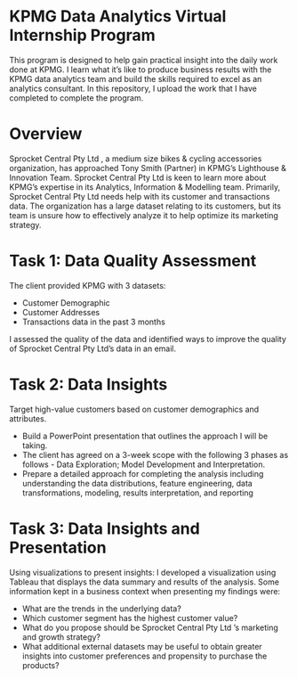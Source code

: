 # KPMG Data Analytics Virtual Internship Program
This program is designed to help gain practical insight into the daily work done at KPMG. I learn what it’s like to produce business results with the KPMG data analytics team and build the skills required to excel as an analytics consultant.
In this repository, I upload the work that I have completed to complete the program.

# Overview
Sprocket Central Pty Ltd , a medium size bikes & cycling accessories organization, has approached Tony Smith (Partner) in KPMG’s Lighthouse & Innovation Team. Sprocket Central Pty Ltd  is keen to learn more about KPMG’s expertise in its Analytics, Information & Modelling team.
 Primarily, Sprocket Central Pty Ltd needs help with its customer and transactions data.
The organization has a large dataset relating to its customers, but its team is unsure how to effectively analyze it to help optimize its marketing strategy. 
# Task 1: Data Quality Assessment
The client provided KPMG with 3 datasets:

- Customer Demographic
- Customer Addresses
- Transactions data in the past 3 months
  
I assessed the quality of the data and identified ways to improve the quality of Sprocket Central Pty Ltd’s data in an email.

# Task 2: Data Insights
Target high-value customers based on customer demographics and attributes.

- Build a PowerPoint presentation that outlines the approach I will be taking.
- The client has agreed on a 3-week scope with the following 3 phases as follows - Data Exploration; Model Development and Interpretation.
- Prepare a detailed approach for completing the analysis including understanding the data distributions, feature engineering, data transformations, modeling, results interpretation, and reporting

# Task 3: Data Insights and Presentation
Using visualizations to present insights: I developed a visualization using Tableau that displays the data summary and results of the analysis. 
Some information kept in a business context when presenting my findings were:

- What are the trends in the underlying data?
- Which customer segment has the highest customer value?
- What do you propose should be Sprocket Central Pty Ltd ’s marketing and growth strategy?
- What additional external datasets may be useful to obtain greater insights into customer preferences and propensity to purchase the products?
